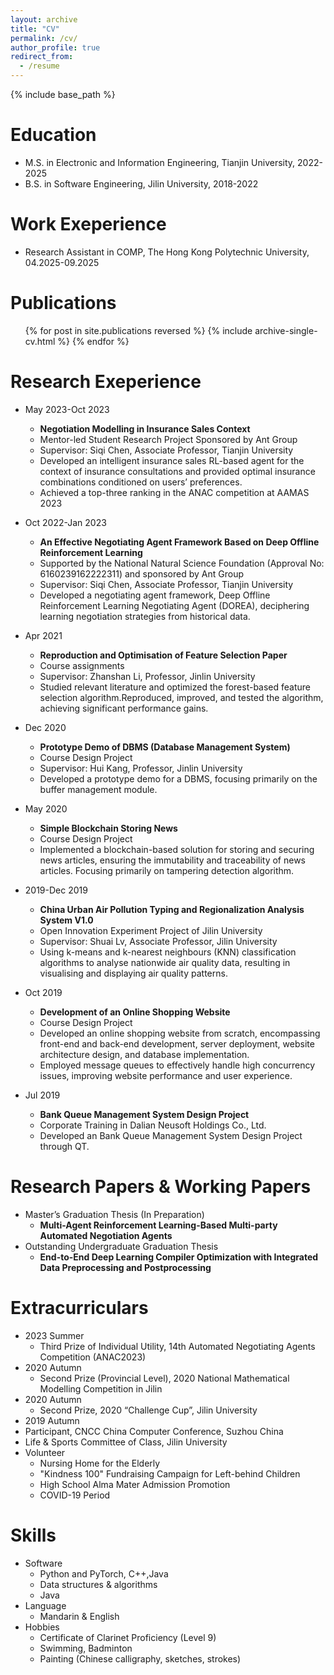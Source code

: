 ```yaml
---
layout: archive
title: "CV"
permalink: /cv/
author_profile: true
redirect_from:
  - /resume
---
```


{% include base_path %}

Education
======
* M.S. in Electronic and Information Engineering, Tianjin  University, 2022-2025
* B.S. in Software Engineering, Jilin University, 2018-2022

Work Exeperience
======
*  Research Assistant in COMP, The Hong Kong Polytechnic University, 04.2025-09.2025

Publications
======
  <ul>{% for post in site.publications reversed %}
    {% include archive-single-cv.html %}
  {% endfor %}</ul>

Research Exeperience
======
* May 2023-Oct 2023
  * **Negotiation Modelling in Insurance Sales Context**	
  * Mentor-led Student Research Project Sponsored by Ant Group
  * Supervisor: Siqi Chen, Associate Professor, Tianjin University
  * Developed an intelligent insurance sales RL-based agent for the context of insurance consultations and provided optimal insurance combinations conditioned on users’ preferences.
  * Achieved a top-three ranking in the ANAC competition at AAMAS 2023

* Oct 2022-Jan 2023
  * **An Effective Negotiating Agent Framework Based on Deep Offline Reinforcement Learning**
  * Supported by the National Natural Science Foundation (Approval No: 6160239162222311) and sponsored by Ant Group 
  * Supervisor: Siqi Chen, Associate Professor, Tianjin University
  * Developed a negotiating agent framework, Deep Offline Reinforcement Learning Negotiating Agent (DOREA), deciphering learning negotiation strategies from historical data.
* Apr 2021
  * **Reproduction and Optimisation of Feature Selection Paper**
  * Course assignments
  * Supervisor: Zhanshan Li, Professor, Jinlin University	
  * Studied relevant literature and optimized the forest-based feature selection algorithm.Reproduced, improved, and tested the algorithm, achieving significant performance gains.
* Dec 2020
  * **Prototype Demo of DBMS (Database Management System)**
  * Course Design Project
  * Supervisor: Hui Kang, Professor, Jinlin University
  * Developed a prototype demo for a DBMS, focusing primarily on the buffer management module.
* May 2020
  * **Simple Blockchain Storing News**
  * Course Design Project
  * Implemented a blockchain-based solution for storing and securing news articles, ensuring the immutability and traceability of news articles. Focusing primarily on tampering detection algorithm.
* 2019-Dec 2019
  * **China Urban Air Pollution Typing and Regionalization Analysis System V1.0**
  * Open Innovation Experiment Project of Jilin University
  * Supervisor: Shuai Lv, Associate Professor, Jilin University
  * Using k-means and k-nearest neighbours (KNN) classification algorithms to analyse nationwide air quality data, resulting in visualising and displaying air quality patterns.
* Oct 2019
  * **Development of an Online Shopping Website**
  * Course Design Project
  * Developed an online shopping website from scratch, encompassing front-end and back-end development, server deployment, website architecture design, and database implementation.
  * Employed message queues to effectively handle high concurrency issues, improving website performance and user experience.
* Jul 2019
  * **Bank Queue Management System Design Project**
  * Corporate Training in Dalian Neusoft Holdings Co., Ltd.
  * Developed an Bank Queue Management System Design Project through QT.

Research Papers & Working Papers
======
* Master’s Graduation Thesis (In Preparation)
  * **Multi-Agent Reinforcement Learning-Based Multi-party Automated Negotiation Agents**
* Outstanding Undergraduate Graduation Thesis
  * **End-to-End Deep Learning Compiler Optimization with Integrated Data Preprocessing and Postprocessing**

Extracurriculars
======
* 2023 Summer 
  * Third Prize of Individual Utility, 14th Automated Negotiating Agents Competition (ANAC2023)
* 2020 Autumn
  * Second Prize (Provincial Level), 2020 National Mathematical Modelling Competition in Jilin
* 2020 Autumn
  * Second Prize, 2020 “Challenge Cup”, Jilin University
*	2019 Autumn
  * Participant, CNCC China Computer Conference, Suzhou China
*	Life & Sports Committee of Class, Jilin University
* Volunteer
  *	Nursing Home for the Elderly
  *	"Kindness 100" Fundraising Campaign for Left-behind Children
  *	High School Alma Mater Admission Promotion
  *	COVID-19 Period
  
Skills
======
* Software
  * Python and PyTorch, C++,Java
  * Data structures & algorithms
  * Java
* Language
  * Mandarin & English
* Hobbies
  * Certificate of Clarinet Proficiency (Level 9)
  * Swimming, Badminton
  * Painting (Chinese calligraphy, sketches, strokes)


